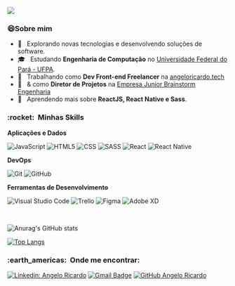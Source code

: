 ![](https://komarev.com/ghpvc/?username=VanessaSwerts&color=006bed)

<h3>😄Sobre mim </h3>

- 🤔 &nbsp; Explorando novas tecnologias e desenvolvendo soluções de software.
- 🎓 &nbsp; Estudando **Engenharia de Computação** no <a href="https://portal.ufpa.br/">Universidade Federal do Pará - UFPA</a>.
- 💼 &nbsp; Trabalhando como **Dev Front-end Freelancer** na <a href="https://angeloricardo.tech/">angeloricardo.tech</a>
- 💼 &nbsp; & como **Diretor de Projetos** na <a href="https://brainstormjr.com.br/">Empresa Junior Brainstorm Engenharia</a>
- 🌱 &nbsp; Aprendendo mais sobre **ReactJS, React Native e Sass**.

<h3> :rocket: &nbsp;Minhas Skills </h3>

**Aplicações e Dados**

 
  ![JavaScript](https://img.shields.io/badge/-JavaScript-333333?style=flat&logo=javascript)
  ![HTML5](https://img.shields.io/badge/-HTML5-333333?style=flat&logo=HTML5)
  ![CSS](https://img.shields.io/badge/-CSS-333333?style=flat&logo=CSS3&logoColor=1572B6)
  ![SASS](https://img.shields.io/badge/-SASS-333333?style=flat&logo=Sass&logoColor=e373f1)
  ![React](https://img.shields.io/badge/-React-333333?style=flat&logo=react)
  ![React Native](https://img.shields.io/badge/-React%20Native-333333?style=flat&logo=react)




**DevOps**

  ![Git](https://img.shields.io/badge/-Git-333333?style=flat&logo=git)
  ![GitHub](https://img.shields.io/badge/-GitHub-333333?style=flat&logo=github)

**Ferramentas de Desenvolvimento**

  ![Visual Studio Code](https://img.shields.io/badge/-Visual%20Studio%20Code-333333?style=flat&logo=visual-studio-code&logoColor=007ACC) 
  ![Trello](https://img.shields.io/badge/-Trello-333333?style=flat&logo=trello&logoColor=007ACC)
  ![Figma](https://img.shields.io/badge/-Figma-333333?style=flat&logo=figma&logoColor=007ACC)
  ![Adobe XD](https://img.shields.io/badge/-Adobe%20XD-333333?style=flat&logo=adobe-xd&logoColor=007ACC)

<br/>


![Anurag's GitHub stats](https://github-readme-stats.vercel.app/api?username=angeloengcomp&show_icons=true&theme=tokyonight)

[![Top Langs](https://github-readme-stats.vercel.app/api/top-langs/?username=angeloengcomp&layout=compact&theme=tokyonight)](https://github.com/angeloengcomp/github-readme-stats)

<h3> :earth_americas: &nbsp;Onde me encontrar: </h3> 

[![Linkedin: Angelo Ricardo](https://img.shields.io/badge/-AngeloRicardo-blue?style=flat-square&logo=Linkedin&logoColor=white&link=https://www.linkedin.com/in/angelo-ricardo-8583881a1/)](https://www.linkedin.com/in/angelo-ricardo-8583881a1/)
[![Gmail Badge](https://img.shields.io/badge/-contato@angeloricardo.tech-006bed?style=flat-square&logo=Gmail&logoColor=white&link=mailto:contato@angeloricardo.tech)](mailto:contato@angeloricardo.tech)
[![GitHub Angelo Ricardo]( https://img.shields.io/github/followers/angeloengcomp?label=follow&style=social)](https://github.com/angeloengcomp)
